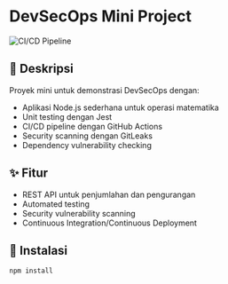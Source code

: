 # DevSecOps Mini Project

![CI/CD Pipeline](https://github.com/lelz111/devsecops-mini-project/actions/workflows/ci.yml/badge.svg)

## 🚀 Deskripsi
Proyek mini untuk demonstrasi DevSecOps dengan:
- Aplikasi Node.js sederhana untuk operasi matematika
- Unit testing dengan Jest
- CI/CD pipeline dengan GitHub Actions
- Security scanning dengan GitLeaks
- Dependency vulnerability checking

## ✨ Fitur
- REST API untuk penjumlahan dan pengurangan
- Automated testing
- Security vulnerability scanning
- Continuous Integration/Continuous Deployment

## 🔧 Instalasi
```bash
npm install
